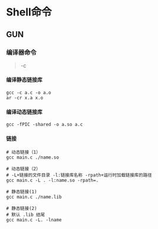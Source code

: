 # Shell命令

## GUN

### 编译器命令 

>-c



#### 编译静态链接库

```shell
gcc -c a.c -o a.o
ar -cr x.a x.o
```



#### 编译动态链接库

```shell
gcc -fPIC -shared -o a.so a.c
```



#### 链接

```shell
# 动态链接（1）
gcc main.c ./name.so

# 动态链接（2）
# -L+链接的文件目录 -l:链接库名称 -rpath+运行时加载链接库的路径
gcc main.c -L . -l:name.so -rpath=.
```

```shell
# 静态链接(1)
gcc main.c ./name.lib

# 静态链接(2)
# 默认 .lib 结尾
gcc main.c -L. -lname
```


